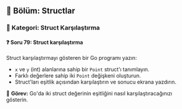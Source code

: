 ## 📘 Bölüm: Structlar  
### 🔹 Kategori: Struct Karşılaştırma  
#### ❓ Soru 79: Struct karşılaştırma

Struct karşılaştırmayı gösteren bir Go programı yazın:

- `x` ve `y` (int) alanlarına sahip bir `Point` struct'ı tanımlayın.
- Farklı değerlere sahip iki `Point` değişkeni oluşturun.
- Struct'ları eşitlik açısından karşılaştırın ve sonucu ekrana yazdırın.

🔧 **Görev:** Go'da iki struct değerinin eşitliğini nasıl karşılaştıracağınızı gösterin.
